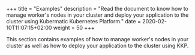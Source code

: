 +++
title = "Examples"
description = "Read the document to know how to manage worker's nodes in your cluster and deploy your application to the cluster using Kubermatic Kubernetes Platform."
date = 2020-02-10T11:07:15+02:00
weight = 50
+++


This section contains examples of how to manage worker's nodes in your cluster as well as how to deploy your application to the cluster using KKP.
